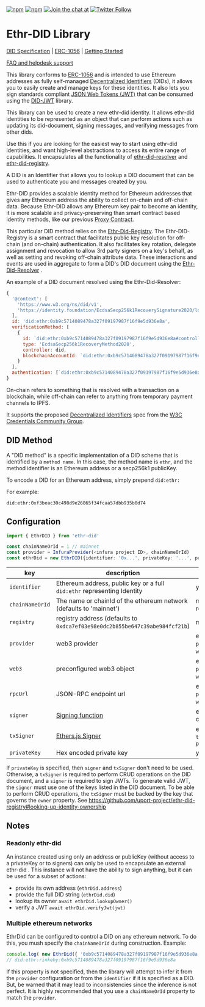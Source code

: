[![npm](https://img.shields.io/npm/dt/ethr-did.svg)](https://www.npmjs.com/package/ethr-did)
[![npm](https://img.shields.io/npm/v/ethr-did.svg)](https://www.npmjs.com/package/ethr-did)
[![Join the chat at](https://img.shields.io/badge/Riot-Join%20chat-green.svg)](https://chat.uport.me/#/login)
[![Twitter Follow](https://img.shields.io/twitter/follow/uport_me.svg?style=social&label=Follow)](https://twitter.com/uport_me)

# Ethr-DID Library

[DID Specification](https://w3c-ccg.github.io/did-spec/) | [ERC-1056](https://github.com/ethereum/EIPs/issues/1056)
| [Getting Started](/docs/guides/index.md)

[FAQ and helpdesk support](http://bit.ly/uPort_helpdesk)

This library conforms to [ERC-1056](https://github.com/ethereum/EIPs/issues/1056) and is intended to use Ethereum
addresses as fully
self-managed [Decentralized Identifiers](https://w3c-ccg.github.io/did-spec/#decentralized-identifiers-dids) (DIDs), it
allows you to easily create and manage keys for these identities. It also lets you sign standards
compliant [JSON Web Tokens (JWT)](https://jwt.io) that can be consumed using
the [DID-JWT](https://github.com/uport-project/did-jwt) library.

This library can be used to create a new ethr-did identity. It allows ethr-did identities to be represented as an object
that can perform actions such as updating its did-document, signing messages, and verifying messages from other dids.

Use this if you are looking for the easiest way to start using ethr-did identities, and want high-level abstractions to
access its entire range of capabilities. It encapsulates all the functionality
of [ethr-did-resolver](https://github.com/decentralized-identity/ethr-did-resolver)
and [ethr-did-registry](https://github.com/uport-project/ethr-did-registry).

A DID is an Identifier that allows you to lookup a DID document that can be used to authenticate you and messages
created by you.

Ethr-DID provides a scalable identity method for Ethereum addresses that gives any Ethereum address the ability to
collect on-chain and off-chain data. Because Ethr-DID allows any Ethereum key pair to become an identity, it is more
scalable and privacy-preserving than smart contract based identity methods, like our
previous [Proxy Contract](https://github.com/uport-project/uport-identity/blob/develop/docs/reference/proxy.md).

This particular DID method relies on the [Ethr-Did-Registry](https://github.com/uport-project/ethr-did-registry). The
Ethr-DID-Registry is a smart contract that facilitates public key resolution for off-chain (and on-chain)
authentication. It also facilitates key rotation, delegate assignment and revocation to allow 3rd party signers on a
key's behalf, as well as setting and revoking off-chain attribute data. These interactions and events are used in
aggregate to form a DID's DID document using the [Ethr-Did-Resolver](https://github.com/uport-project/ethr-did-resolver)
.

An example of a DID document resolved using the Ethr-Did-Resolver:

```javascript
{
  '@context': [
    'https://www.w3.org/ns/did/v1',
    'https://identity.foundation/EcdsaSecp256k1RecoverySignature2020/lds-ecdsa-secp256k1-recovery2020-0.0.jsonld'
  ],
  id: 'did:ethr:0xb9c5714089478a327f09197987f16f9e5d936e8a',
  verificationMethod: [
    {
      id: `did:ethr:0xb9c5714089478a327f09197987f16f9e5d936e8a#controller`,
      type: 'EcdsaSecp256k1RecoveryMethod2020',
      controller: did,
      blockchainAccountId: `did:ethr:0xb9c5714089478a327f09197987f16f9e5d936e8a@eip155:1`
    }
  ],
  authentication: [`did:ethr:0xb9c5714089478a327f09197987f16f9e5d936e8a#controller`]
}
```

On-chain refers to something that is resolved with a transaction on a blockchain, while off-chain can refer to anything
from temporary payment channels to IPFS.

It supports the proposed [Decentralized Identifiers](https://w3c-ccg.github.io/did-spec/) spec from
the [W3C Credentials Community Group](https://w3c-ccg.github.io).

## DID Method

A "DID method" is a specific implementation of a DID scheme that is identified by a `method name`. In this case, the
method name is `ethr`, and the method identifier is an Ethereum address or a secp256k1 publicKey.

To encode a DID for an Ethereum address, simply prepend `did:ethr:`

For example:

`did:ethr:0xf3beac30c498d9e26865f34fcaa57dbb935b0d74`

## Configuration

```typescript
import { EthrDID } from 'ethr-did'

const chainNameOrId = 1 // mainnet
const provider = InfuraProvider(<infura project ID>, chainNameOrId)
const ethrDid = new EthrDID({identifier: '0x...', privateKey: '...', provider, chainNameOrId})
```

| key | description| required |
|-----|------------|----------|
|`identifier`|Ethereum address, public key or a full `did:ethr` representing Identity| yes |
|`chainNameOrId`|The name or chainId of the ethereum network (defaults to 'mainnet') | no, but recommended |
|`registry`| registry address (defaults to `0xdca7ef03e98e0dc2b855be647c39abe984fcf21b`) | no |
|`provider`| web3 provider | either `provider` or `web3` or `rpcUrl` |
|`web3`| preconfigured web3 object | either `provider` or `web3` or `rpcUrl` |
|`rpcUrl`| JSON-RPC endpoint url | either `provider` or `web3` or `rpcUrl` |
|`signer`| [Signing function](https://github.com/uport-project/did-jwt#signer-functions)| either `signer` or `privateKey` |
|`txSigner`| [Ethers.js Signer](https://docs.ethers.io/v5/api/signer/#Signer)| either `txSigner` or `privateKey` |
|`privateKey`| Hex encoded private key | yes* |

If `privateKey` is specified, then `signer` and `txSigner` don't need to be used.
Otherwise, a `txSigner` is required to perform CRUD operations on the DID document, and a `signer` is required to sign JWTs.
To generate valid JWT, the `signer` must use one of the keys listed in the DID document.
To be able to perform CRUD operations, the `txSigner` must be backed by the key that governs the `owner` property.
See https://github.com/uport-project/ethr-did-registry#looking-up-identity-ownership

## Notes

### Readonly ethr-did
An instance created using only an address or publicKey (without access to a privateKey or to signers) can only be used to
encapsulate an external ethr-did . This instance will not have the ability to sign anything, but it can be used for a subset of
actions:

* provide its own address (`ethrDid.address`)
* provide the full DID string (`ethrDid.did`)
* lookup its owner `await ethrDid.lookupOwner()`
* verify a JWT `await ethrDid.verifyJwt(jwt)`

### Multiple ethereum networks
EthrDid can be configured to control a DID on any ethereum network.
To do this, you mush specify the `chainNameOrId` during construction.
Example:
```ts
console.log( new EthrDid({ '0xb9c5714089478a327f09197987f16f9e5d936e8a', 'rinkeby' }).did )
// did:ethr:rinkeby:0xb9c5714089478a327f09197987f16f9e5d936e8a
```

If this property is not specified, then the library will attempt to infer it from the `provider` configuration or from the
`identifier` if it is specified as a DID. But, be warned that it may lead to inconsistencies since the inference is not perfect.
It is highly recommended that you use a `chainNameOrId` property to match the `provider`.
